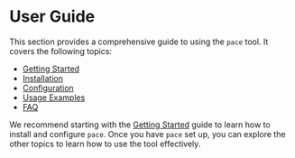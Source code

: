 # User Guide

This section provides a comprehensive guide to using the `pace` tool. It covers
the following topics:

- [Getting Started](./getting_started.md)
- [Installation](./installation.md)
- [Configuration](./configuration.md)
- [Usage Examples](./usage_examples.md)
- [FAQ](./FAQ.md)

We recommend starting with the [Getting Started](./getting_started.md) guide to
learn how to install and configure `pace`. Once you have `pace` set up, you can
explore the other topics to learn how to use the tool effectively.
